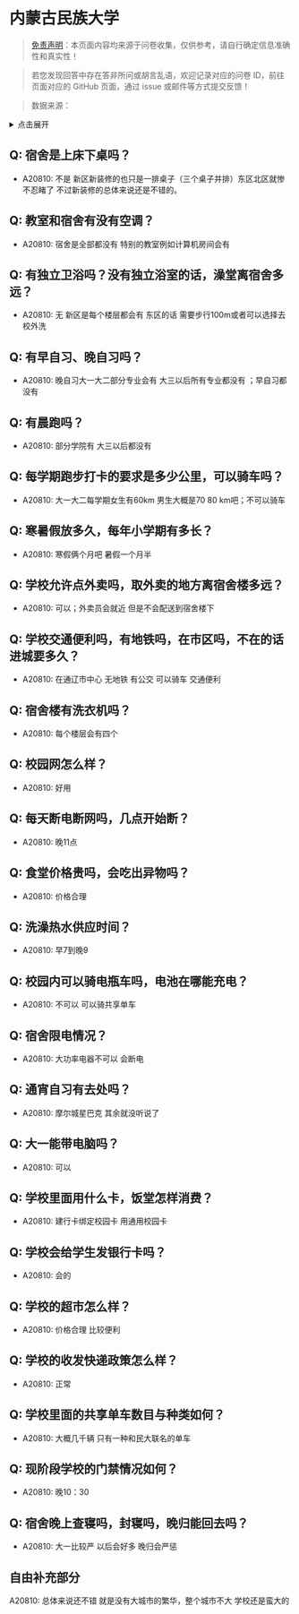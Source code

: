 # 内蒙古民族大学

> [免责声明](https://colleges.chat/#_3)：本页面内容均来源于问卷收集，仅供参考，请自行确定信息准确性和真实性！

> 若您发现回答中存在答非所问或胡言乱语，欢迎记录对应的问卷 ID，前往页面对应的 GitHub 页面，通过 issue 或邮件等方式提交反馈！

> 数据来源：

<details><summary>点击展开</summary>
<ul>
<li>A20810: 匿名 (2023 年 08 月)</li>
</ul>
</details>

## Q: 宿舍是上床下桌吗？

- A20810: 不是 新区新装修的也只是一排桌子（三个桌子并排）东区北区就惨不忍睹了 不过新装修的总体来说还是不错的。

## Q: 教室和宿舍有没有空调？

- A20810: 宿舍是全部都没有 特别的教室例如计算机房间会有

## Q: 有独立卫浴吗？没有独立浴室的话，澡堂离宿舍多远？

- A20810: 无  新区是每个楼层都会有 东区的话 需要步行100m或者可以选择去校外洗

## Q: 有早自习、晚自习吗？

- A20810: 晚自习大一大二部分专业会有 大三以后所有专业都没有 ；早自习都没有

## Q: 有晨跑吗？

- A20810: 部分学院有 大三以后都没有

## Q: 每学期跑步打卡的要求是多少公里，可以骑车吗？

- A20810: 大一大二每学期女生有60km 男生大概是70 80 km吧；不可以骑车

## Q: 寒暑假放多久，每年小学期有多长？

- A20810: 寒假俩个月吧 暑假一个月半

## Q: 学校允许点外卖吗，取外卖的地方离宿舍楼多远？

- A20810: 可以；外卖员会就近 但是不会配送到宿舍楼下

## Q: 学校交通便利吗，有地铁吗，在市区吗，不在的话进城要多久？

- A20810: 在通辽市中心  无地铁 有公交 可以骑车 交通便利

## Q: 宿舍楼有洗衣机吗？

- A20810: 每个楼层会有四个

## Q: 校园网怎么样？

- A20810: 好用

## Q: 每天断电断网吗，几点开始断？

- A20810: 晚11点

## Q: 食堂价格贵吗，会吃出异物吗？

- A20810: 价格合理

## Q: 洗澡热水供应时间？

- A20810: 早7到晚9

## Q: 校园内可以骑电瓶车吗，电池在哪能充电？

- A20810: 不可以 可以骑共享单车

## Q: 宿舍限电情况？

- A20810: 大功率电器不可以 会断电

## Q: 通宵自习有去处吗？

- A20810: 摩尔城星巴克 其余就没听说了

## Q: 大一能带电脑吗？

- A20810: 可以

## Q: 学校里面用什么卡，饭堂怎样消费？

- A20810: 建行卡绑定校园卡  用通用校园卡

## Q: 学校会给学生发银行卡吗？

- A20810: 会的

## Q: 学校的超市怎么样？

- A20810: 价格合理 比较便利

## Q: 学校的收发快递政策怎么样？

- A20810: 正常

## Q: 学校里面的共享单车数目与种类如何？

- A20810: 大概几千辆 只有一种和民大联名的单车

## Q: 现阶段学校的门禁情况如何？

- A20810: 晚10：30

## Q: 宿舍晚上查寝吗，封寝吗，晚归能回去吗？

- A20810: 大一比较严 以后会好多 晚归会严惩

## 自由补充部分

A20810: 总体来说还不错 就是没有大城市的繁华，整个城市不大 学校还是蛮大的
